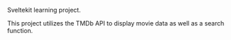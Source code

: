 Sveltekit learning project.

This project utilizes the TMDb API to display movie data as well as a search function.
